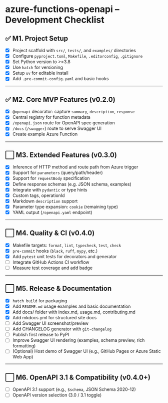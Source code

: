 # azure-functions-openapi – Development Checklist

## ✅ M1. Project Setup
- [x] Project scaffold with `src/`, `tests/`, and `examples/` directories
- [x] Configure `pyproject.toml`, `Makefile`, `.editorconfig`, `.gitignore`
- [x] Set Python version to >=3.8
- [x] Use `hatch` for versioning
- [x] Setup `uv` for editable install
- [x] Add `.pre-commit-config.yaml` and basic hooks

---

## ✅ M2. Core MVP Features (v0.2.0)
- [x] `@openapi` decorator: capture `summary`, `description`, `response`
- [x] Central registry for function metadata
- [x] `/openapi.json` route for OpenAPI spec generation
- [x] `/docs` (`/swagger`) route to serve Swagger UI
- [x] Create example Azure Function

---

## ⬜ M3. Extended Features (v0.3.0)
- [x] Inference of HTTP method and route path from Azure trigger
- [x] Support for `parameters` (query/path/header)
- [x] Support for `requestBody` specification
- [x] Define response schemas (e.g. JSON schema, examples)
- [x] Integrate with `pydantic` or type hints
- [x] Custom tags, operationId
- [x] Markdown `description` support
- [x] Parameter type expansion: `cookie` (remaining type)
- [x] YAML output (`/openapi.yaml` endpoint)

---

## ⬜ M4. Quality & CI (v0.4.0)
- [x] Makefile targets: `format`, `lint`, `typecheck`, `test`, `check`
- [x] `pre-commit` hooks (`black`, `ruff`, `mypy`, etc.)
- [x] Add `pytest` unit tests for decorators and generator
- [ ] Integrate GitHub Actions CI workflow
- [ ] Measure test coverage and add badge

---

## ⬜ M5. Release & Documentation
- [x] `hatch build` for packaging
- [x] Add `README.md` usage examples and basic documentation
- [x]  Add docs/ folder with index.md, usage.md, contributing.md
- [x]  Add mkdocs.yml for structured site docs
- [ ] Add Swagger UI screenshot/preview
- [ ] Add CHANGELOG generator with `git-changelog`
- [ ] Publish first release to PyPI
- [ ] Improve Swagger UI rendering (examples, schema preview, rich formatting)
- [ ] (Optional) Host demo of Swagger UI (e.g., GitHub Pages or Azure Static Web App)

---

## ⬜ M6. OpenAPI 3.1 & Compatibility (v0.4.0+)
- [ ] OpenAPI 3.1 support (e.g., `$schema`, JSON Schema 2020-12)
- [ ] OpenAPI version selection (3.0 / 3.1 toggle)
